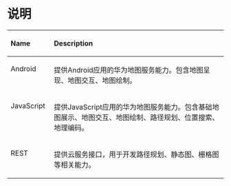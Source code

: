 # 说明<a name="ZH-CN_TOPIC_0000001099501090"></a>

<a name="table643517392272"></a>
<table><thead align="left"><tr id="row1143543932719"><th class="cellrowborder" valign="top" width="20%" id="mcps1.1.3.1.1"><p id="p043511396276"><a name="p043511396276"></a><a name="p043511396276"></a>Name</p>
</th>
<th class="cellrowborder" valign="top" width="80%" id="mcps1.1.3.1.2"><p id="p18435143911277"><a name="p18435143911277"></a><a name="p18435143911277"></a>Description</p>
</th>
</tr>
</thead>
<tbody><tr id="row4435539102719"><td class="cellrowborder" valign="top" width="20%" headers="mcps1.1.3.1.1 "><p id="p18435183914274"><a name="p18435183914274"></a><a name="p18435183914274"></a>Android</p>
</td>
<td class="cellrowborder" valign="top" width="80%" headers="mcps1.1.3.1.2 "><p id="p319120154612"><a name="p319120154612"></a><a name="p319120154612"></a>提供Android应用的华为地图服务能力。包含地图呈现、地图交互、地图绘制。</p>
</td>
</tr>
<tr id="row943553919275"><td class="cellrowborder" valign="top" width="20%" headers="mcps1.1.3.1.1 "><p id="p188359243271"><a name="p188359243271"></a><a name="p188359243271"></a>JavaScript</p>
</td>
<td class="cellrowborder" valign="top" width="80%" headers="mcps1.1.3.1.2 "><p id="p9832132492712"><a name="p9832132492712"></a><a name="p9832132492712"></a>提供JavaScript应用的华为地图服务能力。包含基础地图展示、地图交互、地图绘制、路径规划、位置搜索、地理编码。</p>
</td>
</tr>
<tr id="row19508215102711"><td class="cellrowborder" valign="top" width="20%" headers="mcps1.1.3.1.1 "><p id="p1943516399273"><a name="p1943516399273"></a><a name="p1943516399273"></a>REST</p>
</td>
<td class="cellrowborder" valign="top" width="80%" headers="mcps1.1.3.1.2 "><p id="p5435173915278"><a name="p5435173915278"></a><a name="p5435173915278"></a>提供云服务接口，用于开发路径规划、静态图、栅格图等相关能力。</p>
</td>
</tr>
</tbody>
</table>

